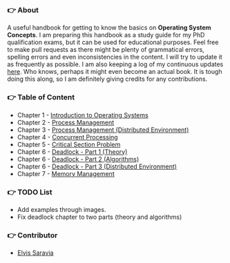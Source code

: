 ### :point_right: About

A useful handbook for getting to know the basics on **Operating System Concepts**. I am preparing this handbook as a study guide for my PhD qualification exams, but it can be used for educational purposes. Feel free to make pull requests as there might be plenty of grammatical errors, spelling errors and even inconsistencies in the content. I will try to update it as frequently as possible. I am also keeping a log of my continuous updates [here](https://github.com/omarsar/os/blob/master/log.md). Who knows, perhaps it might even become an actual book. It is tough doing this along, so I am definitely giving credits for any contributions. 

### :point_right: Table of Content

- Chapter 1 - [Introduction to Operating Systems](https://github.com/omarsar/os/blob/master/1.%20Introduction%20to%20Operating%20Systems.md)
- Chapter 2 - [Process Management](https://github.com/omarsar/os/blob/master/2.%20Process%20Management.md)
- Chapter 3 - [Process Management (Distributed Environment)](https://github.com/omarsar/os/blob/master/3.%20Process%20Managment%20(Disitributed%20Environment).md)
- Chapter 4 - [Concurrent Processing](https://github.com/omarsar/os/blob/master/4.%20Concurrent%20Processing.md)
- Chapter 5 - [Critical Section Problem](https://github.com/omarsar/os/blob/master/5.%20Critical%20Section%20Problem.md)
- Chapter 6 - [Deadlock - Part 1 (Theory)](https://github.com/omarsar/os/blob/master/6.%20Deadlock%20-%20Part%201%20(Theory).md)
- Chapter 6 - [Deadlock - Part 2 (Algorithms)](https://github.com/omarsar/os/blob/master/6.%20Deadlock%20-%20Part%202%20(Algorithms).md)
- Chapter 6 - [Deadlock - Part 3 (Distributed Environment)](https://github.com/omarsar/os/blob/master/6.%20Deadlock%20-%20Part%203%20(Distributed%20Environment).md)
- Chapter 7 - [Memory Management]()

### :point_right: TODO List
- Add examples through images. 
- Fix deadlock chapter to two parts (theory and algorithms)

### :point_right: Contributor
- [Elvis Saravia](http://elvissaravia.com)

